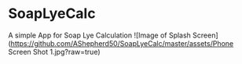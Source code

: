 # SoapLyeCalc
A simple App for Soap Lye Calculation
![Image of Splash Screen](https://github.com/AShepherd50/SoapLyeCalc/master/assets/Phone Screen Shot 1.jpg?raw=true)
